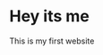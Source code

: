 <!DOCTYPE html>
<html>
<body>

<script data-ad-client="ca-pub-1392570885741191" async src="https://pagead2.googlesyndication.com/pagead/js/adsbygoogle.js"></script>
<h1>Hey its me</h1>
<p>This is my first website</p>

</body>
</html>
